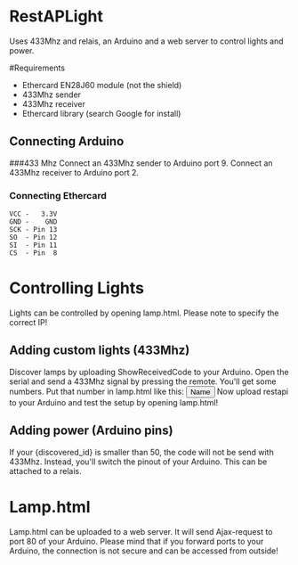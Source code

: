 # RestAPLight
Uses 433Mhz and relais, an Arduino and a web server to control lights and power.

#Requirements
* Ethercard EN28J60 module (not the shield)
* 433Mhz sender
* 433Mhz receiver
* Ethercard library (search Google for install)

## Connecting Arduino
###433 Mhz
Connect an 433Mhz sender to Arduino port 9. 
Connect an 433Mhz receiver to Arduino port 2.

### Connecting Ethercard
    VCC -   3.3V
    GND -    GND
    SCK - Pin 13
    SO  - Pin 12
    SI  - Pin 11
    CS  - Pin  8

# Controlling Lights
Lights can be controlled by opening lamp.html. Please note to specify the correct IP!

## Adding custom lights (433Mhz)
Discover lamps by uploading ShowReceivedCode to your Arduino. Open the serial and send a 433Mhz signal by pressing the remote. You'll get some numbers. Put that number in lamp.html like this:
    <button class="action expand success" lampaction="{discovered_id}"><i class="fa fa-power-off"></i>Name</button>
Now upload restapi to your Arduino and test the setup by opening lamp.html!

## Adding power (Arduino pins)
If your {discovered_id} is smaller than 50, the code will not be send with 433Mhz. Instead, you'll switch the pinout of your Arduino. This can be attached to a relais.

# Lamp.html
Lamp.html can be uploaded to a web server. It will send Ajax-request to port 80 of your Arduino. Please mind that if you forward ports to your Arduino, the connection is not secure and can be accessed from outside!
